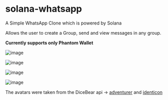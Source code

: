 # solana-whatsapp

A Simple WhatsApp Clone which is powered by Solana

Allows the user to create a Group, send and view messages in any group.


**Currently supports only Phantom Wallet**

![image](https://user-images.githubusercontent.com/52526849/161444795-708756b3-5eb7-4ec8-874c-7c9af31fae80.png)


![image](https://user-images.githubusercontent.com/52526849/161444824-08421b6b-e24f-4589-8acf-97320da31de2.png)


![image](https://user-images.githubusercontent.com/52526849/161444878-8186e40e-e8e3-4882-8e06-fb642960dde8.png)


![image](https://user-images.githubusercontent.com/52526849/161444972-263fd998-8dab-4177-9e52-f61ac1642067.png)


The avatars were taken from the DiceBear api -> [adventurer](https://avatars.dicebear.com/styles/adventurer) and [identicon](https://avatars.dicebear.com/styles/identicon)
